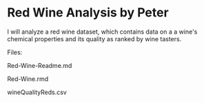 Red Wine Analysis by Peter
===========================

I will analyze a red wine dataset, which contains data on a a wine's chemical properties and its quality as ranked by wine tasters.

Files:


Red-Wine-Readme.md

Red-Wine.rmd

wineQualityReds.csv
